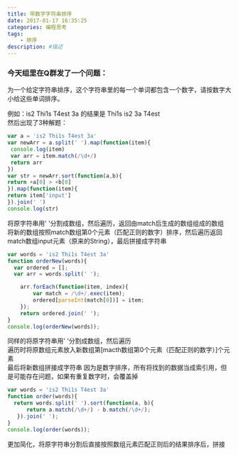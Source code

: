 ```yaml
---
title: 带数字字符串排序
date: 2017-01-17 16:35:25
categories: 编程思考
tags:
    - 排序
description: #描述
---
```

### 今天组里在Q群发了一个问题：   
为一个给定字符串排序，这个字符串里的每一个单词都包含一个数字，请按数字大小给这些单词排序。

例如：is2 Thi1s T4est 3a 的结果是 Thi1s is2 3a T4est  
然后出现了3种解题：
```javascript
var a = 'is2 Thi1s T4est 3a'
var newArr = a.split(' ').map(function(item){
 console.log(item)
 var arr = item.match(/\d+/)
 return arr
})
var str = newArr.sort(function(a,b){
return +a[0] > +b[0]
}).map(function(item){
return item['input']
}).join(' ')
console.log(str)
```
将原字符串用' '分割成数组，然后遍历，返回由match后生成的数组组成的数组  
将新的数组按照match数组第0个元素（匹配正则的数字）排序，然后遍历返回match数组input元素（原来的String），最后拼接成字符串
```javascript
var words = 'is2 Thi1s T4est 3a'
function orderNew(words){
  var ordered = [];
  var arr = words.split(' ');  

    arr.forEach(function(item, index){
        var match = /\d+/.exec(item);
        ordered[parseInt(match[0])] = item;
    });
    return ordered.join(' ');
}
console.log(orderNew(words));
```
同样的将原字符串用' '分割成数组，然后遍历   
遍历时将原数组元素放入新数组第[macth数组第0个元素（匹配正则的数字）]个元素   
最后将新数组拼接成字符串
因为是数字排序，所有将找到的数据当成索引用，但是可能存在问题，如果有重复数字时，会覆盖掉
```javascript
var words = 'is2 Thi1s T4est 3a'
function order(words){
  return words.split(' ').sort(function(a, b){
      return a.match(/\d+/) - b.match(/\d+/);
   }).join(' ');
}
console.log(order(words));
```
更加简化，将原字符串分割后直接按照数组元素匹配正则后的结果排序后，拼接
